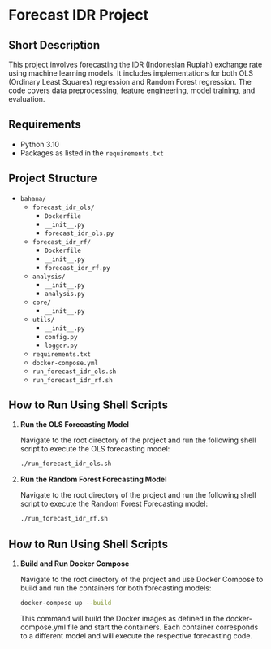 # Forecast IDR Project

## Short Description

This project involves forecasting the IDR (Indonesian Rupiah) exchange rate using machine learning models. It includes implementations for both OLS (Ordinary Least Squares) regression and Random Forest regression. The code covers data preprocessing, feature engineering, model training, and evaluation. 

## Requirements
- Python 3.10
- Packages as listed in the `requirements.txt`
## Project Structure

- `bahana/`
  - `forecast_idr_ols/`
    - `Dockerfile`
    - `__init__.py`
    - `forecast_idr_ols.py`
  - `forecast_idr_rf/`
    - `Dockerfile`
    - `__init__.py`
    - `forecast_idr_rf.py`
  - `analysis/`
    - `__init__.py`
    - `analysis.py`
  - `core/`
    - `__init__.py`
  - `utils/`
    - `__init__.py`
    - `config.py`
    - `logger.py`
  - `requirements.txt`
  - `docker-compose.yml`
  - `run_forecast_idr_ols.sh`
  - `run_forecast_idr_rf.sh`

## How to Run Using Shell Scripts

1. **Run the OLS Forecasting Model**

   Navigate to the root directory of the project and run the following shell script to execute the OLS forecasting model:

   ```bash
   ./run_forecast_idr_ols.sh
2. **Run the Random Forest Forecasting Model**

   Navigate to the root directory of the project and run the following shell script to execute the Random Forest Forecasting model:

   ```bash
   ./run_forecast_idr_rf.sh

## How to Run Using Shell Scripts

1. **Build and Run Docker Compose**

   Navigate to the root directory of the project and use Docker Compose to build and run the containers for both forecasting models:

   ```bash
   docker-compose up --build
   ```

   This command will build the Docker images as defined in the docker-compose.yml file and start the containers. Each container corresponds to a different model and will execute the respective forecasting code.

